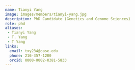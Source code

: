 ```yaml
---
name: Tianyi Yang
image: images/members/tianyi-yang.jpg
description: PhD Candidate (Genetics and Genome Sciences)
role: phd
aliases:
 - Tianyi Yang
 - T. Yang
 - T Yang
links:
  email: txy234@case.edu
  phone: 216-357-1200
  orcid: 0000-0002-0381-5833
---
```


